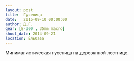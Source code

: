 ```yaml
---
layout: post
title:  Гусеница
date:   2015-09-10 00:00:00
author: Д.Г.
gear: [E-300 , 35mm macro]
shoot_date: 2014-09-21
location: Ёльбаза
---
```


Минималистическая гусеница на деревянной лестнице.
